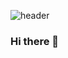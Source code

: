 ![header](https://capsule-render.vercel.app/api?type=shark&color=auto&height=300&section=header&text=ohne0hne%20git-hub&fontSize=90)

### Hi there 👋
